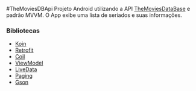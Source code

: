 #TheMoviesDBApi
Projeto Android utilizando a API [TheMoviesDataBase](https://www.themoviedb.org/) e padrão MVVM. O App exibe uma lista de seriados e suas informações.

### Bibliotecas

- [Koin](https://insert-koin.io/)
- [Retrofit](https://square.github.io/retrofit/)
- [Coil](https://coil-kt.github.io/coil/)
- [ViewModel](https://developer.android.com/topic/libraries/architecture/viewmodel?gclid=CjwKCAjwsMzzBRACEiwAx4lLGyPJgW5hIQtdHsSJtddFpOs3_TztBn4nbradQgnASHntN8YWTOK72RoC9T4QAvD_BwE)
- [LiveData](https://developer.android.com/topic/libraries/architecture/livedata)
- [Paging](https://developer.android.com/topic/libraries/architecture/paging)
- [Gson](https://github.com/google/gson)
